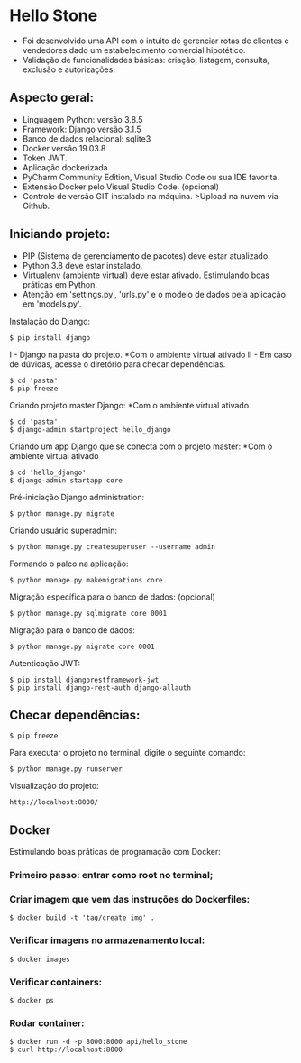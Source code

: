 # Hello Stone
* Foi desenvolvido uma API com o intuito de gerenciar rotas de clientes e vendedores dado um estabelecimento comercial hipotético.
* Validação de funcionalidades básicas: criação, listagem, consulta, exclusão e autorizações.

## Aspecto geral:
* Linguagem Python: versão 3.8.5
* Framework: Django versão 3.1.5
* Banco de dados relacional: sqlite3
* Docker versão 19.03.8
* Token JWT.
* Aplicação dockerizada.
* PyCharm Community Edition, Visual Studio Code ou sua IDE favorita.
* Extensão Docker pelo Visual Studio Code. (opcional)
* Controle de versão GIT instalado na máquina. >Upload na nuvem via Github.


## Iniciando projeto:
* PIP (Sistema de gerenciamento de pacotes) deve estar atualizado.
* Python 3.8 deve estar instalado.
* Virtualenv (ambiente virtual) deve estar ativado. Estimulando boas práticas em Python.
* Atenção em 'settings.py', 'urls.py' e o modelo de dados pela aplicação em 'models.py'.

Instalação do Django:
```shell script
$ pip install django
```

I - Django na pasta do projeto. *Com o ambiente virtual ativado
II - Em caso de dúvidas, acesse o diretório para checar dependências.
```shell script
$ cd 'pasta'
$ pip freeze
```

Criando projeto master Django: *Com o ambiente virtual ativado
```shell script
$ cd 'pasta'
$ django-admin startproject hello_django
```

Criando um app Django que se conecta com o projeto master: *Com o ambiente virtual ativado
```shell script
$ cd 'hello_django'
$ django-admin startapp core
```

Pré-iniciação Django administration:
```shell script
$ python manage.py migrate
```

Criando usuário superadmin:
```shell script
$ python manage.py createsuperuser --username admin  
```

Formando o palco na aplicação:
```shell script
$ python manage.py makemigrations core
```

Migração específica para o banco de dados: (opcional)
```shell script
$ python manage.py sqlmigrate core 0001
```

Migração para o banco de dados:
```shell script
$ python manage.py migrate core 0001
```

Autenticação JWT:
```shell script
$ pip install djangorestframework-jwt
$ pip install django-rest-auth django-allauth
```


## Checar dependências:
```shell script
$ pip freeze
```

Para executar o projeto no terminal, digite o seguinte comando:

```shell script
$ python manage.py runserver 
```

Visualização do projeto:

```
http://localhost:8000/
```


## Docker
Estimulando boas práticas de programação com Docker:

### Primeiro passo: entrar como root no terminal;

### Criar imagem que vem das instruções do Dockerfiles:
```shell script
$ docker build -t 'tag/create img' .
```

### Verificar imagens no armazenamento local:
```shell script
$ docker images
```

### Verificar containers:
```shell script
$ docker ps
```

### Rodar container:
```shell script
$ docker run -d -p 8000:8000 api/hello_stone
$ curl http://localhost:8000
```
